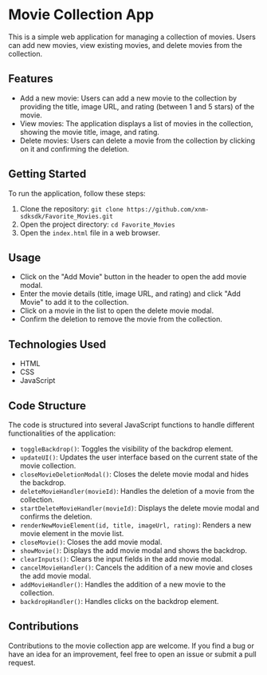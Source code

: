 # Movie Collection App

This is a simple web application for managing a collection of movies. Users can add new movies, view existing movies, and delete movies from the collection.

## Features

- Add a new movie: Users can add a new movie to the collection by providing the title, image URL, and rating (between 1 and 5 stars) of the movie.
- View movies: The application displays a list of movies in the collection, showing the movie title, image, and rating.
- Delete movies: Users can delete a movie from the collection by clicking on it and confirming the deletion.

## Getting Started

To run the application, follow these steps:

1. Clone the repository: `git clone https://github.com/xnm-sdksdk/Favorite_Movies.git`
2. Open the project directory: `cd Favorite_Movies`
3. Open the `index.html` file in a web browser.

## Usage

- Click on the "Add Movie" button in the header to open the add movie modal.
- Enter the movie details (title, image URL, and rating) and click "Add Movie" to add it to the collection.
- Click on a movie in the list to open the delete movie modal.
- Confirm the deletion to remove the movie from the collection.

## Technologies Used

- HTML
- CSS
- JavaScript

## Code Structure

The code is structured into several JavaScript functions to handle different functionalities of the application:

- `toggleBackdrop()`: Toggles the visibility of the backdrop element.
- `updateUI()`: Updates the user interface based on the current state of the movie collection.
- `closeMovieDeletionModal()`: Closes the delete movie modal and hides the backdrop.
- `deleteMovieHandler(movieId)`: Handles the deletion of a movie from the collection.
- `startDeleteMovieHandler(movieId)`: Displays the delete movie modal and confirms the deletion.
- `renderNewMovieElement(id, title, imageUrl, rating)`: Renders a new movie element in the movie list.
- `closeMovie()`: Closes the add movie modal.
- `showMovie()`: Displays the add movie modal and shows the backdrop.
- `clearInputs()`: Clears the input fields in the add movie modal.
- `cancelMovieHandler()`: Cancels the addition of a new movie and closes the add movie modal.
- `addMovieHandler()`: Handles the addition of a new movie to the collection.
- `backdropHandler()`: Handles clicks on the backdrop element.

## Contributions

Contributions to the movie collection app are welcome. If you find a bug or have an idea for an improvement, feel free to open an issue or submit a pull request.
